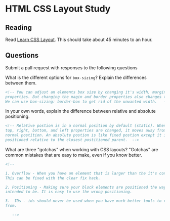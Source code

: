 # HTML CSS Layout Study

## Reading

Read [Learn CSS Layout](http://learnlayout.com). This should take about 45
 minutes to an hour.

## Questions

Submit a pull request with responses to the following questions

What is the different options for `box-sizing`? Explain the differences between
 them.

```md
<!-- You can adjust an elements box size by changing it's width, margin, border
properties. But changing the magin and border properties also changes the width.
We can use box-sizing: border-box to get rid of the unwanted width.   -->
```

In your own words, explain the difference between relative and absolute
 positioning.

```md
<!-- Relative postion is in a normal position by default (static). When it's
top, right, bottom, and left properties are changed, it moves away from it's
normal postition. An absolute postion is like fixed postion except it is
positioned relative to the closest postitioned parent.  -->
```

What are three "gotchas" when working with CSS layouts? "Gotchas" are common
 mistakes that are easy to make, even if you know better.

```md
<!--

1. Overflow - When you have an element that is larger than the it's container.
This can be fixed with the clear fix hack.

2. Positioning - Making sure your block elements are positioned the way they are
intended to be. It is easy to use the wrong positioning.

3.  IDs - ids should never be used when you have much better tools to choose
from.

   -->
```
